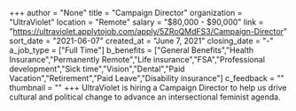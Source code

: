 +++
author = "None"
title = "Campaign Director"
organization = "UltraViolet"
location = "Remote"
salary = "$80,000 - $90,000"
link = "https://ultraviolet.applytojob.com/apply/5ZRoQMdFS3/Campaign-Director"
sort_date = "2021-06-07"
created_at = "June 7, 2021"
closing_date = "-"
a_job_type = ["Full Time"]
b_benefits = ["General Benefits","Health Insurance","Permanently Remote","Life insurance","FSA","Professional development","Sick time","Vision","Dental","Paid Vacation","Retirement","Paid Leave","Disability insurance"]
c_feedback = ""
thumbnail = ""
+++
UltraViolet is hiring a Campaign Director to help us drive cultural and political change to advance an intersectional feminist agenda. 